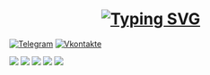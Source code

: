 <h1 align="center"><a href="https://git.io/typing-svg"><img src="https://readme-typing-svg.demolab.com?font=Fira+Code&size=30&duration=6000&pause=1000&color=FEFEFE&center=true&width=630&lines=Hello+i`m+Gruslan" alt="Typing SVG" /></a></h1> 

[![Telegram](https://img.shields.io/badge/Telegram-262424?style=for-the-badge&logo=Telegram)](http://t.me/Gruslans)
[![Vkontakte](https://img.shields.io/badge/VK-262424?style=for-the-badge&logo=Vk&logoColor=0077FF)](https://vk.com/galeev.ruslan)

![](https://github-profile-summary-cards.vercel.app/api/cards/profile-details?username=GRusl&theme=solarized_dark)
![](https://github-profile-summary-cards.vercel.app/api/cards/most-commit-language?username=GRusl&theme=solarized_dark)
![](https://github-profile-summary-cards.vercel.app/api/cards/repos-per-language?username=GRusl&theme=solarized_dark)
![](https://github-profile-summary-cards.vercel.app/api/cards/stats?username=GRusl&theme=solarized_dark)
![](https://github-profile-summary-cards.vercel.app/api/cards/productive-time?username=GRusl&theme=solarized_dark)
